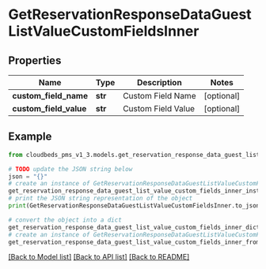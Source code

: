 # GetReservationResponseDataGuestListValueCustomFieldsInner


## Properties

Name | Type | Description | Notes
------------ | ------------- | ------------- | -------------
**custom_field_name** | **str** | Custom Field Name | [optional] 
**custom_field_value** | **str** | Custom Field Value | [optional] 

## Example

```python
from cloudbeds_pms_v1_3.models.get_reservation_response_data_guest_list_value_custom_fields_inner import GetReservationResponseDataGuestListValueCustomFieldsInner

# TODO update the JSON string below
json = "{}"
# create an instance of GetReservationResponseDataGuestListValueCustomFieldsInner from a JSON string
get_reservation_response_data_guest_list_value_custom_fields_inner_instance = GetReservationResponseDataGuestListValueCustomFieldsInner.from_json(json)
# print the JSON string representation of the object
print(GetReservationResponseDataGuestListValueCustomFieldsInner.to_json())

# convert the object into a dict
get_reservation_response_data_guest_list_value_custom_fields_inner_dict = get_reservation_response_data_guest_list_value_custom_fields_inner_instance.to_dict()
# create an instance of GetReservationResponseDataGuestListValueCustomFieldsInner from a dict
get_reservation_response_data_guest_list_value_custom_fields_inner_from_dict = GetReservationResponseDataGuestListValueCustomFieldsInner.from_dict(get_reservation_response_data_guest_list_value_custom_fields_inner_dict)
```
[[Back to Model list]](../README.md#documentation-for-models) [[Back to API list]](../README.md#documentation-for-api-endpoints) [[Back to README]](../README.md)


